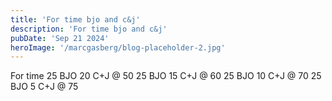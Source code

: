 ```yaml
---
title: 'For time bjo and c&j'
description: 'For time bjo and c&j'
pubDate: 'Sep 21 2024'
heroImage: '/marcgasberg/blog-placeholder-2.jpg'
---
```

For time 
25 BJO 
20 C+J @ 50
25 BJO
15 C+J @ 60 
25 BJO 
10 C+J @ 70 
25 BJO 
5 C+J @ 75
